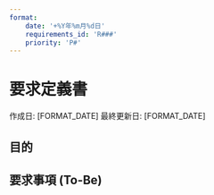 ```yaml
---
format:
    date: '+%Y年%m月%d日'
    requirements_id: 'R###'
    priority: 'P#'
---
```


# 要求定義書

作成日: [FORMAT_DATE] 最終更新日: [FORMAT_DATE]

## 目的

<!-- 目的を記載する -->

## 要求事項 (To-Be)

<!-- 
    要求事項をテーブルで記載する

    優先度(P0 ~ P3)

    - P0 => 必須
    - P1 => 高
    - P2 => 中
    - P3 => 低

    Example

    |       ID       |     優先度      |     要求事項     | 現状・課題(As-Is) |
    | -------------- | -------------- | -------------- | -------------- |
    | R001           | P1             | Content Cell   | Content Cell   |
    | R002           | P0             | Content Cell   | Content Cell   |
-->
